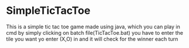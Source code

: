 # SimpleTicTacToe
This is a simple tic tac toe game made using java, which you can play in cmd by simply clicking on batch file(TicTacToe.bat)
you have to enter the tile you want yo enter (X,O) in and it will check for the winner each turn
